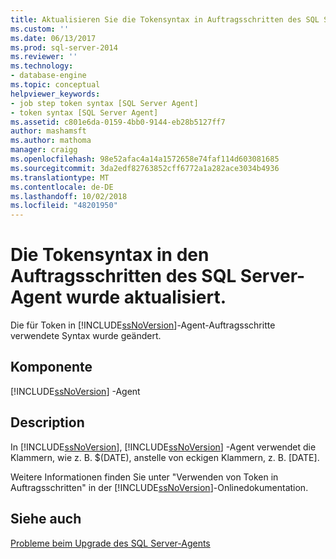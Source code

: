 ```yaml
---
title: Aktualisieren Sie die Tokensyntax in Auftragsschritten des SQL Server-Agent | Microsoft-Dokumentation
ms.custom: ''
ms.date: 06/13/2017
ms.prod: sql-server-2014
ms.reviewer: ''
ms.technology:
- database-engine
ms.topic: conceptual
helpviewer_keywords:
- job step token syntax [SQL Server Agent]
- token syntax [SQL Server Agent]
ms.assetid: c801e6da-0159-4bb0-9144-eb28b5127ff7
author: mashamsft
ms.author: mathoma
manager: craigg
ms.openlocfilehash: 98e52afac4a14a1572658e74faf114d603081685
ms.sourcegitcommit: 3da2edf82763852cff6772a1a282ace3034b4936
ms.translationtype: MT
ms.contentlocale: de-DE
ms.lasthandoff: 10/02/2018
ms.locfileid: "48201950"
---
```

# <a name="update-token-syntax-in-sql-server-agent-job-steps"></a>Die Tokensyntax in den Auftragsschritten des SQL Server-Agent wurde aktualisiert.
  Die für Token in [!INCLUDE[ssNoVersion](../../includes/ssnoversion-md.md)]-Agent-Auftragsschritte verwendete Syntax wurde geändert.  
  
## <a name="component"></a>Komponente  
 [!INCLUDE[ssNoVersion](../../includes/ssnoversion-md.md)] -Agent  
  
## <a name="description"></a>Description  
 In [!INCLUDE[ssNoVersion](../../includes/ssnoversion-md.md)], [!INCLUDE[ssNoVersion](../../includes/ssnoversion-md.md)] -Agent verwendet die Klammern, wie z. B. $(DATE), anstelle von eckigen Klammern, z. B. [DATE].  
  
 Weitere Informationen finden Sie unter "Verwenden von Token in Auftragsschritten" in der [!INCLUDE[ssNoVersion](../../includes/ssnoversion-md.md)]-Onlinedokumentation.  
  
## <a name="see-also"></a>Siehe auch  
 [Probleme beim Upgrade des SQL Server-Agents](../../../2014/sql-server/install/sql-server-agent-upgrade-issues.md)  
  
  
